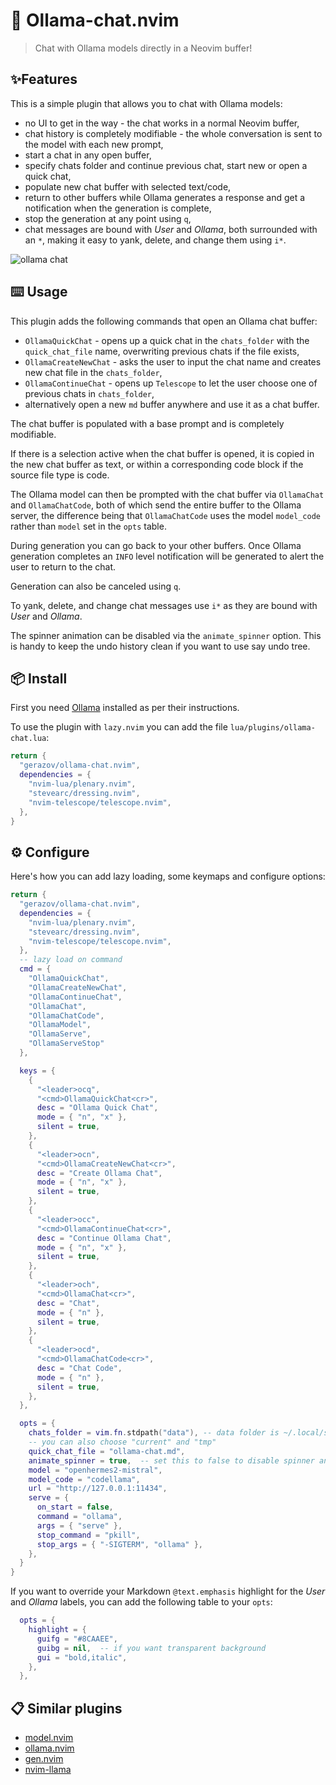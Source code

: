 # 🚀 Ollama-chat.nvim

> Chat with Ollama models directly in a Neovim buffer!

## ✨Features

This is a simple plugin that allows you to chat with Ollama models:
- no UI to get in the way - the chat works in a normal Neovim buffer,
- chat history is completely modifiable - the whole conversation is sent to the model with each new prompt,
- start a chat in any open buffer,
- specify chats folder and continue previous chat, start new or open a quick chat,
- populate new chat buffer with selected text/code,
- return to other buffers while Ollama generates a response and get a notification when the generation is complete,
- stop the generation at any point using `q`,
- chat messages are bound with *User* and *Ollama*, both surrounded with an `*`, making it easy to yank, delete, and change them using `i*`.

![ollama chat](https://github.com/nomnivore/ollama.nvim/assets/15214418/8070342e-74d2-4086-afed-6835d954aeb2)

## ⌨️ Usage

This plugin adds the following commands that open an Ollama chat buffer:
- `OllamaQuickChat` - opens up a quick chat in the `chats_folder` with the `quick_chat_file` name, overwriting previous chats if the file exists,
- `OllamaCreateNewChat` - asks the user to input the chat name and creates new chat file in the `chats_folder`,
- `OllamaContinueChat` - opens up `Telescope` to let the user choose one of previous chats in `chats_folder`,
- alternatively open a new `md` buffer anywhere and use it as a chat buffer.

The chat buffer is populated with a base prompt and is completely modifiable.

If there is a selection active when the chat buffer is opened, it is copied in the new chat buffer as text, or within a corresponding code block if the source file type is code.

The Ollama model can then be prompted with the chat buffer via `OllamaChat` and `OllamaChatCode`, both of which send the entire buffer to the Ollama server, the difference being that `OllamaChatCode` uses the model `model_code` rather than `model` set in the `opts` table.

During generation you can go back to your other buffers. Once Ollama generation completes an `INFO` level notification will be generated to alert the user to return to the chat.

Generation can also be canceled using `q`.

To yank, delete, and change chat messages use `i*` as they are bound with *User* and *Ollama*.

The spinner animation can be disabled via the `animate_spinner` option. This is handy to keep the undo history clean if you want to use say undo tree.

## 📦 Install

First you need [Ollama](https://ollama.ai/) installed as per their instructions.

To use the plugin with `lazy.nvim` you can add the file `lua/plugins/ollama-chat.lua`:

```lua
return {
  "gerazov/ollama-chat.nvim",
  dependencies = {
    "nvim-lua/plenary.nvim",
    "stevearc/dressing.nvim",
    "nvim-telescope/telescope.nvim",
  },
}
```

## ⚙️ Configure

Here's how you can add lazy loading, some keymaps and configure options:

```lua
return {
  "gerazov/ollama-chat.nvim",
  dependencies = {
    "nvim-lua/plenary.nvim",
    "stevearc/dressing.nvim",
    "nvim-telescope/telescope.nvim",
  },
  -- lazy load on command
  cmd = {
    "OllamaQuickChat",
    "OllamaCreateNewChat",
    "OllamaContinueChat",
    "OllamaChat",
    "OllamaChatCode",
    "OllamaModel",
    "OllamaServe",
    "OllamaServeStop"
  },

  keys = {
    {
      "<leader>ocq",
      "<cmd>OllamaQuickChat<cr>",
      desc = "Ollama Quick Chat",
      mode = { "n", "x" },
      silent = true,
    },
    {
      "<leader>ocn",
      "<cmd>OllamaCreateNewChat<cr>",
      desc = "Create Ollama Chat",
      mode = { "n", "x" },
      silent = true,
    },
    {
      "<leader>occ",
      "<cmd>OllamaContinueChat<cr>",
      desc = "Continue Ollama Chat",
      mode = { "n", "x" },
      silent = true,
    },
    {
      "<leader>och",
      "<cmd>OllamaChat<cr>",
      desc = "Chat",
      mode = { "n" },
      silent = true,
    },
    {
      "<leader>ocd",
      "<cmd>OllamaChatCode<cr>",
      desc = "Chat Code",
      mode = { "n" },
      silent = true,
    },
  },

  opts = {
    chats_folder = vim.fn.stdpath("data"), -- data folder is ~/.local/share/nvim
    -- you can also choose "current" and "tmp"
    quick_chat_file = "ollama-chat.md",
    animate_spinner = true,  -- set this to false to disable spinner animation
    model = "openhermes2-mistral",
    model_code = "codellama",
    url = "http://127.0.0.1:11434",
    serve = {
      on_start = false,
      command = "ollama",
      args = { "serve" },
      stop_command = "pkill",
      stop_args = { "-SIGTERM", "ollama" },
    },
  }
}
```
If you want to override your Markdown `@text.emphasis` highlight for the *User* and *Ollama* labels, you can add the following table to your `opts`:

```lua
  opts = {
    highlight = {
      guifg = "#8CAAEE",
      guibg = nil,  -- if you want transparent background
      gui = "bold,italic",
    },
  },
```

## 📋 Similar plugins

- [model.nvim](https://github.com/gsuuon/model.nvim)
- [ollama.nvim](https://github.com/nomnivore/ollama.nvim)
- [gen.nvim](https://github.com/David-Kunz/gen.nvim)
- [nvim-llama](https://github.com/jpmcb/nvim-llama)
